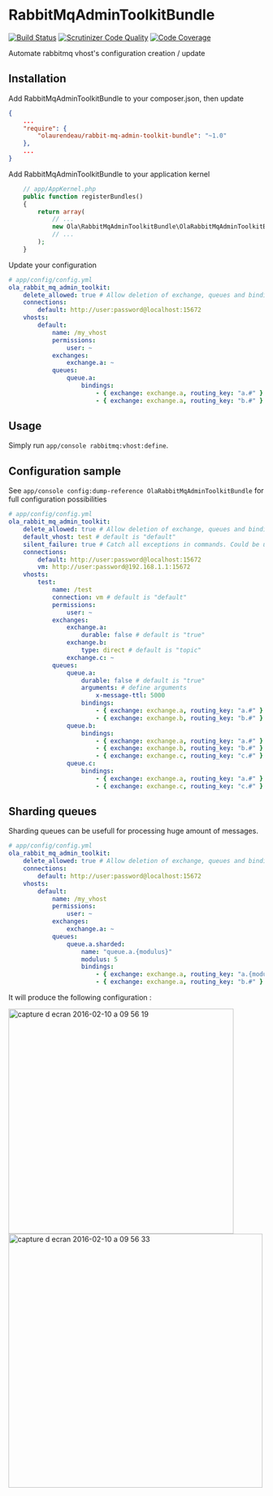 # RabbitMqAdminToolkitBundle

[![Build Status](https://travis-ci.org/olaurendeau/RabbitMqAdminToolkitBundle.svg?branch=master)](https://travis-ci.org/olaurendeau/RabbitMqAdminToolkitBundle) [![Scrutinizer Code Quality](https://scrutinizer-ci.com/g/olaurendeau/RabbitMqAdminToolkitBundle/badges/quality-score.png?b=master)](https://scrutinizer-ci.com/g/olaurendeau/RabbitMqAdminToolkitBundle/?branch=master) [![Code Coverage](https://scrutinizer-ci.com/g/olaurendeau/RabbitMqAdminToolkitBundle/badges/coverage.png?b=master)](https://scrutinizer-ci.com/g/olaurendeau/RabbitMqAdminToolkitBundle/?branch=master)

Automate rabbitmq vhost's configuration creation / update

## Installation

Add RabbitMqAdminToolkitBundle to your composer.json, then update

```json
{
    ...
    "require": {
        "olaurendeau/rabbit-mq-admin-toolkit-bundle": "~1.0"
    },
    ...
}
```
Add RabbitMqAdminToolkitBundle to your application kernel

```php
    // app/AppKernel.php
    public function registerBundles()
    {
        return array(
            // ...
            new Ola\RabbitMqAdminToolkitBundle\OlaRabbitMqAdminToolkitBundle(),
            // ...
        );
    }
```

Update your configuration

```yml
# app/config/config.yml
ola_rabbit_mq_admin_toolkit:
    delete_allowed: true # Allow deletion of exchange, queues and binding for updating configuration. Shouldn't be enabled in production
    connections:
        default: http://user:password@localhost:15672
    vhosts:
        default:
            name: /my_vhost
            permissions:
                user: ~
            exchanges:
                exchange.a: ~
            queues:
                queue.a:
                    bindings:
                        - { exchange: exchange.a, routing_key: "a.#" }
                        - { exchange: exchange.a, routing_key: "b.#" }
```

## Usage

Simply run `app/console rabbitmq:vhost:define`.

## Configuration sample

See `app/console config:dump-reference OlaRabbitMqAdminToolkitBundle` for full configuration possibilities

```yml
# app/config/config.yml
ola_rabbit_mq_admin_toolkit:
    delete_allowed: true # Allow deletion of exchange, queues and binding for updating configuration. Shouldn't be enabled in production
    default_vhost: test # default is "default"
    silent_failure: true # Catch all exceptions in commands. Could be use in test environment if no rabbitmq available
    connections:
        default: http://user:password@localhost:15672
        vm: http://user:password@192.168.1.1:15672
    vhosts:
        test:
            name: /test
            connection: vm # default is "default"
            permissions:
                user: ~
            exchanges:
                exchange.a:
                    durable: false # default is "true"
                exchange.b:
                    type: direct # default is "topic"
                exchange.c: ~
            queues:
                queue.a:
                    durable: false # default is "true"
                    arguments: # define arguments 
                        x-message-ttl: 5000
                    bindings:
                        - { exchange: exchange.a, routing_key: "a.#" }
                        - { exchange: exchange.b, routing_key: "b.#" }
                queue.b:
                    bindings:
                        - { exchange: exchange.a, routing_key: "a.#" }
                        - { exchange: exchange.b, routing_key: "b.#" }
                        - { exchange: exchange.c, routing_key: "c.#" }
                queue.c:
                    bindings:
                        - { exchange: exchange.a, routing_key: "a.#" }
                        - { exchange: exchange.c, routing_key: "c.#" }

```

## Sharding queues

Sharding queues can be usefull for processing huge amount of messages.

```yml
# app/config/config.yml
ola_rabbit_mq_admin_toolkit:
    delete_allowed: true # Allow deletion of exchange, queues and binding for updating configuration. Shouldn't be enabled in production
    connections:
        default: http://user:password@localhost:15672
    vhosts:
        default:
            name: /my_vhost
            permissions:
                user: ~
            exchanges:
                exchange.a: ~
            queues:
                queue.a.sharded:
                    name: "queue.a.{modulus}"
                    modulus: 5
                    bindings:
                        - { exchange: exchange.a, routing_key: "a.{modulus}.#" }
                        - { exchange: exchange.a, routing_key: "b.#" }
```

It will produce the following configuration :

<img width="443" alt="capture d ecran 2016-02-10 a 09 56 19" src="https://cloud.githubusercontent.com/assets/1516110/12942626/dbc93816-cfdc-11e5-9ae5-ac1a700a5536.png">

<img width="500" alt="capture d ecran 2016-02-10 a 09 56 33" src="https://cloud.githubusercontent.com/assets/1516110/12942625/dbb8aa96-cfdc-11e5-851e-a6ee7acaee03.png">
